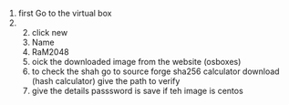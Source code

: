 1. first Go to the virtual box
2. 2. click new
   3. Name
   4. RaM2048
   5. oick the downloaded image from the website (osboxes)
   6. to check the shah go to source forge sha256 calculator download (hash calculator) give the path to verify
   7. give the details passsword is save if teh image is centos
